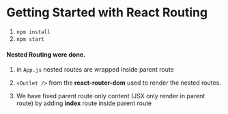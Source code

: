 # Getting Started with React Routing

1. `npm install`
2. `npm start`

#### Nested Routing were done.

1. in `App.js` nested routes are wrapped inside parent route

2. `<Outlet />` from the **react-router-dom** used to render the nested routes.

3. We have fixed parent route only content (JSX only render in parent route) by adding **index** route inside parent route
